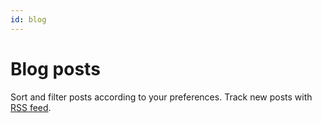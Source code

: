 ```yaml
---
id: blog
---
```


# Blog posts

Sort and filter posts according to your preferences.
Track new posts with [RSS feed](/feed.xml).
